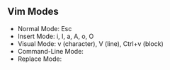 
## Vim Modes
- Normal Mode: Esc
- Insert Mode: i, I, a, A, o, O
- Visual Mode: v (character), V (line), Ctrl+v (block)
- Command-Line Mode: 
- Replace Mode: 

